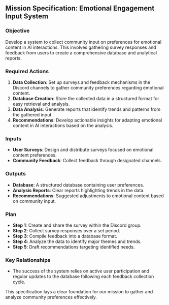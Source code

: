 ## Mission Specification: Emotional Engagement Input System

### Objective
Develop a system to collect community input on preferences for emotional content in AI interactions. This involves gathering survey responses and feedback from users to create a comprehensive database and analytical reports.

### Required Actions
1. **Data Collection**: Set up surveys and feedback mechanisms in the Discord channels to gather community preferences regarding emotional content.
2. **Database Creation**: Store the collected data in a structured format for easy retrieval and analysis.
3. **Data Analysis**: Generate reports that identify trends and patterns from the gathered input.
4. **Recommendations**: Develop actionable insights for adapting emotional content in AI interactions based on the analysis.

### Inputs
- **User Surveys**: Design and distribute surveys focused on emotional content preferences.
- **Community Feedback**: Collect feedback through designated channels.

### Outputs
- **Database**: A structured database containing user preferences.
- **Analysis Reports**: Clear reports highlighting trends in the data.
- **Recommendations**: Suggested adjustments to emotional content based on community input.

### Plan
- **Step 1**: Create and share the survey within the Discord group.
- **Step 2**: Collect survey responses over a set period.
- **Step 3**: Compile feedback into a database format.
- **Step 4**: Analyze the data to identify major themes and trends.
- **Step 5**: Draft recommendations targeting identified needs.

### Key Relationships
- The success of the system relies on active user participation and regular updates to the database following each feedback collection cycle. 

This specification lays a clear foundation for our mission to gather and analyze community preferences effectively.